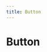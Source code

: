 ```yaml
---
title: Button
---
```


# Button

<ClientOnly>
  <button-demo></button-demo>
</ClientOnly>

<button-attributes>
</button-attributes>
